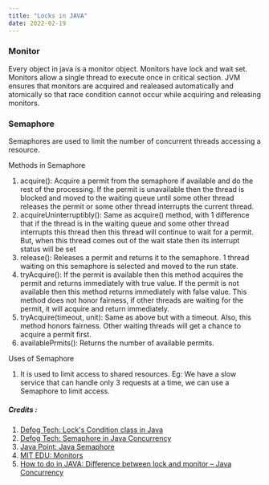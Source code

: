 ```yaml
---
title: "Locks in JAVA"
date: 2022-02-19
---
```


### Monitor
Every object in java is a monitor object. Monitors have lock and wait set. Monitors allow a single thread to execute once in critical section. JVM ensures that monitors are acquired and realeased automatically and atomically so that race condition cannot occur while acquiring and releasing monitors.

### Semaphore
Semaphores are used to limit the number of concurrent threads accessing a resource.  

Methods in Semaphore
1. acquire(): Acquire a permit from the semaphore if available and do the rest of the processing. If the permit is unavailable then the thread is blocked and moved to the waiting queue until some other thread releases the permit or some other thread interrupts the current thread.
2. acquireUninterruptibly(): Same as acquire() method, with 1 difference that if the thread is in the waiting queue and some other thread interrupts this thread then this thread will continue to wait for a permit. But, when this thread comes out of the wait state then its interrupt status will be set
3. release(): Releases a permit and returns it to the semaphore. 1 thread waiting on this semaphore is selected and moved to the run state.
4. tryAcquire(): If the permit is available then this method acquires the permit and returns immediately with true value. If the permit is not available then this method returns immediately with false value. This method does not honor fairness, if other threads are waiting for the permit, it will acquire and return immediately.
5. tryAcquire(timeout, unit): Same as above but with a timeout. Also, this method honors fairness. Other waiting threads will get a chance to acquire a permit first.
6. availablePrmits(): Returns the number of available permits.

Uses of Semaphore
1. It is used to limit access to shared resources. Eg: We have a slow service that can handle only 3 requests at a time, we can use a Semaphore to limit access.

##### Credits :  
1. [Defog Tech: Lock's Condition class in Java](https://www.youtube.com/watch?v=N0mMm5PF5Ow&list=PLhfHPmPYPPRk6yMrcbfafFGSbE2EPK_A6&index=10)
2. [Defog Tech: Semaphore in Java Concurrency](https://www.youtube.com/watch?v=shH38znT_sQ)
3. [Java Point: Java Semaphore](https://www.javatpoint.com/java-semaphore)
4. [MIT EDU: Monitors](http://web.mit.edu/javadev/doc/tutorial/java/threads/monitors.html)
5. [How to do in JAVA: Difference between lock and monitor – Java Concurrency](https://howtodoinjava.com/java/multi-threading/multithreading-difference-between-lock-and-monitor/)

